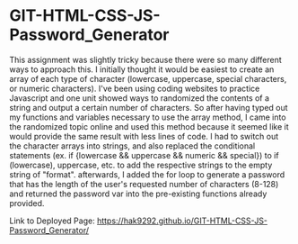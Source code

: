 # GIT-HTML-CSS-JS-Password_Generator
This assignment was slightly tricky because there were so many different ways to approach this. I initially thought it would be easiest to create an array of each type of character (lowercase, uppercase, special characters, or numeric characters). I've been using coding websites to practice Javascript and one unit showed ways to randomized the contents of a string and output a certain number of characters. So after having typed out my functions and variables necessary to use the array method, I came into the randomized topic online and used this method because it seemed like it would provide the same result with less lines of code. I had to switch out the character arrays into strings, and also replaced the conditional statements (ex. if {lowercase && uppercase && numeric && special}) to if (lowercase), uppercase, etc. to add the respective strings to the empty string of "format". afterwards, I added the for loop to generate a password that has the length of the user's requested number of characters (8-128) and returned the password var into the pre-existing functions already provided.

Link to Deployed Page:  https://hak9292.github.io/GIT-HTML-CSS-JS-Password_Generator/